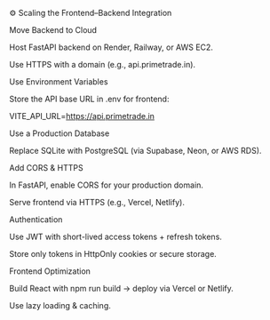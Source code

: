 ⚙️ Scaling the Frontend–Backend Integration

Move Backend to Cloud

Host FastAPI backend on Render, Railway, or AWS EC2.

Use HTTPS with a domain (e.g., api.primetrade.in).

Use Environment Variables

Store the API base URL in .env for frontend:

VITE_API_URL=https://api.primetrade.in


Use a Production Database

Replace SQLite with PostgreSQL (via Supabase, Neon, or AWS RDS).

Add CORS & HTTPS

In FastAPI, enable CORS for your production domain.

Serve frontend via HTTPS (e.g., Vercel, Netlify).

Authentication

Use JWT with short-lived access tokens + refresh tokens.

Store only tokens in HttpOnly cookies or secure storage.

Frontend Optimization

Build React with npm run build → deploy via Vercel or Netlify.

Use lazy loading & caching.